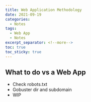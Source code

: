 ```yaml
---
title: Web Application Methodology
date: 2021-09-19
categories:
  - Notes
tags:
  - Web App
  - Notes
excerpt_separator: <!--more-->
toc: true
toc_sticky: true
---
```


<h2>What to do vs a Web App</h2>

<ul>
    <li>Check robots.txt</li>
    <li>Gobuster dir and subdomain</li>
    <li>WIP</li>
</ul>